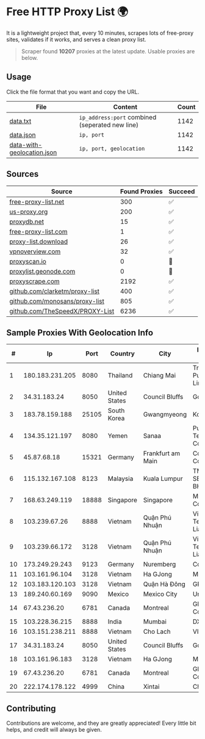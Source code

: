 
# Free HTTP Proxy List 🌍

It is a lightweight project that, every 10 minutes, scrapes lots of free-proxy sites, validates if it works, and serves a clean proxy list.


> Scraper found **10207** proxies at the latest update. Usable proxies are below.

## Usage

Click the file format that you want and copy the URL.


|File|Content|Count|
|----|-------|-----|
|[data.txt](https://raw.githubusercontent.com/themiralay/Proxy-List-World/master/data.txt)|`ip_address:port` combined (seperated new line)|1142|
|[data.json](https://raw.githubusercontent.com/themiralay/Proxy-List-World/master/data.json)|`ip, port`|1142|
|[data-with-geolocation.json](https://raw.githubusercontent.com/themiralay/Proxy-List-World/master/data-with-geolocation.json)|`ip, port, geolocation`|1142|

## Sources

|Source|Found Proxies|Succeed|
|------|-------------|-------|
|[free-proxy-list.net](https://free-proxy-list.net)|300|✅|
|[us-proxy.org](https://www.us-proxy.org)|200|✅|
|[proxydb.net](http://proxydb.net)|15|✅|
|[free-proxy-list.com](https://free-proxy-list.com/?page=&port=&type%5B%5D=http&type%5B%5D=https&up_time=0&search=Search)|1|✅|
|[proxy-list.download](https://www.proxy-list.download/HTTP)|26|✅|
|[vpnoverview.com](https://vpnoverview.com/privacy/anonymous-browsing/free-proxy-servers)|32|✅|
|[proxyscan.io](https://www.proxyscan.io)|0|🚫|
|[proxylist.geonode.com](https://proxylist.geonode.com/api/proxy-list?limit=300&page=1&sort_by=lastChecked&sort_type=desc&protocols=http,https)|0|🚫|
|[proxyscrape.com](https://api.proxyscrape.com/v2/?request=displayproxies&protocol=http&timeout=10000&country=all&ssl=all&anonymity=all)|2192|✅|
|[github.com/clarketm/proxy-list](https://raw.githubusercontent.com/clarketm/proxy-list/master/proxy-list-raw.txt)|400|✅|
|[github.com/monosans/proxy-list](https://raw.githubusercontent.com/monosans/proxy-list/main/proxies/http.txt)|805|✅|
|[github.com/TheSpeedX/PROXY-List](https://raw.githubusercontent.com/TheSpeedX/PROXY-List/master/http.txt)|6236|✅|


## Sample Proxies With Geolocation Info

|#|Ip|Port|Country|City|Internet Service Provider|
|-|--|----|-------|----|-------------------------|
|1|180.183.231.205|8080|Thailand|Chiang Mai|Triple T Broadband Public Company Limited|
|2|34.31.183.24|8050|United States|Council Bluffs|Google LLC|
|3|183.78.159.188|25105|South Korea|Gwangmyeong|Korea Telecom|
|4|134.35.121.197|8080|Yemen|Sanaa|Public Telecommunication Corporation|
|5|45.87.68.18|15321|Germany|Frankfurt am Main|Cogent Communications|
|6|115.132.167.108|8123|Malaysia|Kuala Lumpur|TM TECHNOLOGY SERVICES SDN BHD|
|7|168.63.249.119|18888|Singapore|Singapore|Microsoft Corporation|
|8|103.239.67.26|8888|Vietnam|Quận Phú Nhuận|Viet Digital Technology Liability Company|
|9|103.239.66.172|3128|Vietnam|Quận Phú Nhuận|Viet Digital Technology Liability Company|
|10|173.249.29.243|9123|Germany|Nuremberg|Contabo GmbH|
|11|103.161.96.104|3128|Vietnam|Ha GJong|MXGROUP|
|12|103.183.120.103|3128|Vietnam|Quận Hà Đông|GRCITY|
|13|189.240.60.169|9090|Mexico|Mexico City|Uninet S.A. de C.V.|
|14|67.43.236.20|6781|Canada|Montreal|GloboTech Communications|
|15|103.228.36.215|8888|India|Mumbai|DXT|
|16|103.151.238.211|8888|Vietnam|Cho Lach|VIETBRANDS|
|17|34.31.183.24|8050|United States|Council Bluffs|Google LLC|
|18|103.161.96.183|3128|Vietnam|Ha GJong|MXGROUP|
|19|67.43.236.20|6781|Canada|Montreal|GloboTech Communications|
|20|222.174.178.122|4999|China|Xintai|Chinanet|



## Contributing

Contributions are welcome, and they are greatly appreciated! Every
little bit helps, and credit will always be given.


